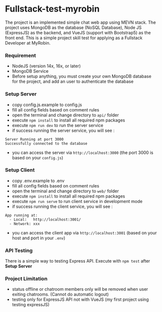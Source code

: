 # Fullstack-test-myrobin
 The project is an implemented simple chat web app using MEVN stack. The project uses MongoDB as the database (NoSQL Database), Node JS (ExpressJS) as the backend, and VueJS (support with Bootstrap5) as the front end. This is a simple project skill test for applying as a Fullstack Developer at MyRobin.
### Requirement
- NodeJS (version 14x, 16x, or later)
- MongoDB Service
- Before setup anything, you must create your own MongoDB database for the project, and add an user to authenticate the database
### Setup Server
- copy config.js.example to config.js
- fill all config fields based on comment rules
- open the terminal and change directory to `api/` folder
- execute `npm install` to install all required npm packages
- execute `npm run dev` to run the server service
- if success running the server service, you will see :

```
Server Running at port 3000
Successfully connected to the database
```
- you can access the server via `http://localhost:3000` (the port 3000 is based on your `config.js`)
### Setup Client
- copy .env.example to .env
- fill all config fields based on comment rules
- open the terminal and change directory to `web/` folder
- execute `npm install` to install all required npm packages
- execute `npm run serve` to run client service in development mode
- if success running the client service, you will see :
```
App running at:
  - Local:   http://localhost:3001/ 
  - Network: xxx
```
- you can access the client app via `http://localhost:3001` (based on your host and port in your `.env`)

### API Testing
There is a simple way to testing Express API. Execute with `npm test` after **Setup Server**
### Project Limitation
- status offline or chatroom members only will be removed when user exiting chatrooms. (Cannot do automatic logout)
- testing only for ExpressJS API not with VueJS (my first project using testing expressJS)